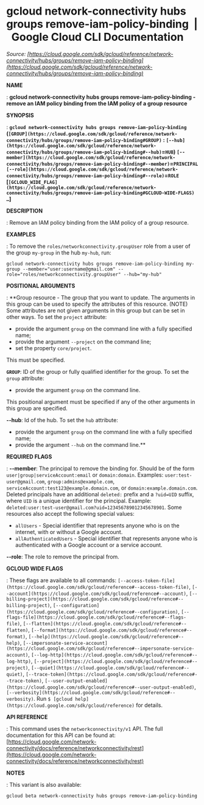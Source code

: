 # gcloud network-connectivity hubs groups remove-iam-policy-binding  |  Google Cloud CLI Documentation

*Source: [https://cloud.google.com/sdk/gcloud/reference/network-connectivity/hubs/groups/remove-iam-policy-binding](https://cloud.google.com/sdk/gcloud/reference/network-connectivity/hubs/groups/remove-iam-policy-binding)*

**NAME**

: **gcloud network-connectivity hubs groups remove-iam-policy-binding - remove an IAM policy binding from the IAM policy of a group resource**

**SYNOPSIS**

: **`gcloud network-connectivity hubs groups remove-iam-policy-binding` (`[GROUP](https://cloud.google.com/sdk/gcloud/reference/network-connectivity/hubs/groups/remove-iam-policy-binding#GROUP)` : `[--hub](https://cloud.google.com/sdk/gcloud/reference/network-connectivity/hubs/groups/remove-iam-policy-binding#--hub)`=`HUB`) `[--member](https://cloud.google.com/sdk/gcloud/reference/network-connectivity/hubs/groups/remove-iam-policy-binding#--member)`=`PRINCIPAL` `[--role](https://cloud.google.com/sdk/gcloud/reference/network-connectivity/hubs/groups/remove-iam-policy-binding#--role)`=`ROLE` [`[GCLOUD_WIDE_FLAG](https://cloud.google.com/sdk/gcloud/reference/network-connectivity/hubs/groups/remove-iam-policy-binding#GCLOUD-WIDE-FLAGS) …`]**

**DESCRIPTION**

: Remove an IAM policy binding from the IAM policy of a group resource.

**EXAMPLES**

: To remove the
``roles/networkconnectivity.groupUser`` role
from a user of the group ``my-group`` in the
hub ``my-hub``, run:

```
gcloud network-connectivity hubs groups remove-iam-policy-binding my-group --member="user:username@gmail.com" --role="roles/networkconnectivity.groupUser" --hub="my-hub"
```

**POSITIONAL ARGUMENTS**

: **Group resource - The group that you want to update. The arguments in this group
can be used to specify the attributes of this resource. (NOTE) Some attributes
are not given arguments in this group but can be set in other ways.
To set the `project` attribute:

- provide the argument `group` on the command line with a fully
specified name;
- provide the argument `--project` on the command line;
- set the property `core/project`.

This must be specified.

**`GROUP`**:
ID of the group or fully qualified identifier for the group.
To set the `group` attribute:

- provide the argument `group` on the command line.

This positional argument must be specified if any of the other arguments in this
group are specified.

**--hub**:
Id of the hub.
To set the `hub` attribute:

- provide the argument `group` on the command line with a fully
specified name;
- provide the argument `--hub` on the command line.**

**REQUIRED FLAGS**

: **--member**:
The principal to remove the binding for. Should be of the form
`user|group|serviceAccount:email` or `domain:domain`.
Examples: `user:test-user@gmail.com`,
`group:admins@example.com`,
`serviceAccount:test123@example.domain.com`, or
`domain:example.domain.com`.
Deleted principals have an additional `deleted:` prefix and a
`?uid=UID` suffix, where ``UID`` is
a unique identifier for the principal. Example:
`deleted:user:test-user@gmail.com?uid=123456789012345678901`.
Some resources also accept the following special values:

- `allUsers` - Special identifier that represents anyone who is on the
internet, with or without a Google account.
- `allAuthenticatedUsers` - Special identifier that represents anyone
who is authenticated with a Google account or a service account.

**--role**:
The role to remove the principal from.

**GCLOUD WIDE FLAGS**

: These flags are available to all commands: `[--access-token-file](https://cloud.google.com/sdk/gcloud/reference#--access-token-file)`,
`[--account](https://cloud.google.com/sdk/gcloud/reference#--account)`, `[--billing-project](https://cloud.google.com/sdk/gcloud/reference#--billing-project)`,
`[--configuration](https://cloud.google.com/sdk/gcloud/reference#--configuration)`,
`[--flags-file](https://cloud.google.com/sdk/gcloud/reference#--flags-file)`,
`[--flatten](https://cloud.google.com/sdk/gcloud/reference#--flatten)`, `[--format](https://cloud.google.com/sdk/gcloud/reference#--format)`, `[--help](https://cloud.google.com/sdk/gcloud/reference#--help)`, `[--impersonate-service-account](https://cloud.google.com/sdk/gcloud/reference#--impersonate-service-account)`,
`[--log-http](https://cloud.google.com/sdk/gcloud/reference#--log-http)`,
`[--project](https://cloud.google.com/sdk/gcloud/reference#--project)`, `[--quiet](https://cloud.google.com/sdk/gcloud/reference#--quiet)`, `[--trace-token](https://cloud.google.com/sdk/gcloud/reference#--trace-token)`, `[--user-output-enabled](https://cloud.google.com/sdk/gcloud/reference#--user-output-enabled)`,
`[--verbosity](https://cloud.google.com/sdk/gcloud/reference#--verbosity)`.
Run `$ [gcloud help](https://cloud.google.com/sdk/gcloud/reference)` for details.

**API REFERENCE**

: This command uses the `networkconnectivity/v1` API. The full
documentation for this API can be found at: [https://cloud.google.com/network-connectivity/docs/reference/networkconnectivity/rest](https://cloud.google.com/network-connectivity/docs/reference/networkconnectivity/rest)

**NOTES**

: This variant is also available:

```
gcloud beta network-connectivity hubs groups remove-iam-policy-binding
```
